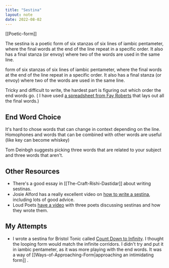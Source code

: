 ```yaml
---
title: "Sestina"
layout: note
date: 2022-08-02
---
```


[[Poetic-form]]

The sestina is a poetic form of six stanzas of six lines of iambic pentameter, where the final words at the end of the line repeat in a specific order. It also has a final stanza (or envoy) where two of the words are used in the same line.

form of six stanzas of six lines of iambic pentameter, where the final words at the end of the line repeat in a specific order. It also has a final stanza (or envoy) where two of the words are used in the same line.

Tricky and difficult to write, the hardest part is figuring out which order the end words go. ( I have used <a href="https://docs.google.com/spreadsheets/d/1jTynZ2vjOnz1K7ECGPSQKZywllFipRNRao-Nh49D2mo/edit#gid=831557498" >a spreadsheet from Fay Roberts</a> that lays out all the final words.)

## End Word Choice

It's hard to chose words that can change in context depending on the line. Homophones and words that can be combined with other words are useful (like key can become whiskey)

Tom Deinbgh suggests picking three words that are related to your subject and three words that aren't.

## Other Resources

-   There's a good essay in [[The-Craft-Rishi-Dastidar]] about writing sestinas.
-   Josie Alford has a really excellent video on <a href="https://www.youtube.com/watch?v=ByspCb6URIE" >how to write a sestina</a>, including lots of good advice.
-   Loud Poets <a href="https://www.youtube.com/watch?v=X2oJyY8dk7s&amp;t=22s" >have a video</a> with three poets discussing sestinas and how they wrote them.

## My Attempts

-   I wrote a sestina for Bristol Tonic called <a href="https://www.davidralphlewis.co.uk/count-down-to-infinity/" >Count Down to Infinity</a>. I thought the looping form would match the infinite corridors. I didn't try and put it in iambic pentameter, as it was more playing with the end words. It was a way of [[Ways-of-Approaching-Form|approaching an intimidating form]] .</a>
